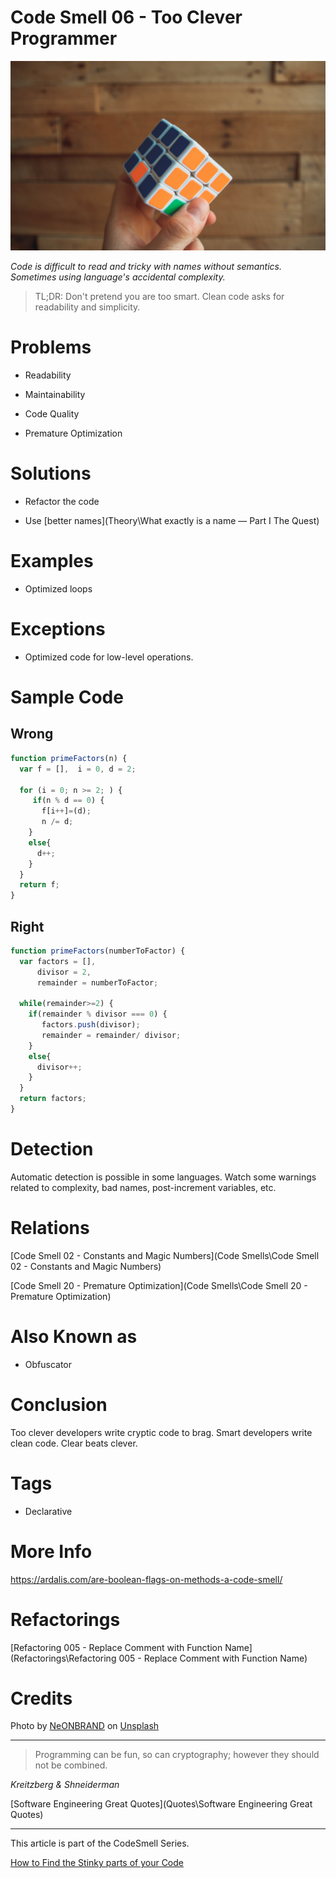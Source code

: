 # Code Smell 06 - Too Clever Programmer

![Code Smell 06 - Too Clever Programmer](neonbrand-3BfDXcn9sqM-unsplash.jpg)

*Code is difficult to read and tricky with names without semantics. Sometimes using language's accidental complexity.*

> TL;DR: Don't pretend you are too smart. Clean code asks for readability and simplicity.

# Problems

- Readability

- Maintainability

- Code Quality

- Premature Optimization

# Solutions

- Refactor the code

- Use [better names](Theory\What exactly is a name — Part I The Quest)

# Examples

- Optimized loops

# Exceptions

- Optimized code for low-level operations.

# Sample Code

## Wrong

[Gist Url]: # (https://gist.github.com/mcsee/df27505a28b5f65faaa273b0bfe1f322)
```javascript
function primeFactors(n) {
  var f = [],  i = 0, d = 2;  
  
  for (i = 0; n >= 2; ) {
     if(n % d == 0) {
       f[i++]=(d); 
       n /= d;
    }
    else{
      d++;
    }     
  }
  return f;
}
```

## Right

[Gist Url]: # (https://gist.github.com/mcsee/4749cfe51de1c02848df1aa802fa5705)
```javascript
function primeFactors(numberToFactor) {
  var factors = [], 
      divisor = 2,
      remainder = numberToFactor;
  
  while(remainder>=2) {
    if(remainder % divisor === 0) {
       factors.push(divisor); 
       remainder = remainder/ divisor;
    }
    else{
      divisor++;
    }     
  }
  return factors;
}
```

# Detection

Automatic detection is possible in some languages.
Watch some warnings related to complexity, bad names, post-increment variables, etc.

# Relations

[Code Smell 02 - Constants and Magic Numbers](Code Smells\Code Smell  02 - Constants and Magic Numbers)

[Code Smell 20 - Premature Optimization](Code Smells\Code Smell 20 - Premature Optimization)

# Also Known as

- Obfuscator

# Conclusion

Too clever developers write cryptic code to brag. Smart developers write clean code. 
Clear beats clever.

# Tags

- Declarative

# More Info

https://ardalis.com/are-boolean-flags-on-methods-a-code-smell/

# Refactorings

[Refactoring 005 - Replace Comment with Function Name](Refactorings\Refactoring 005 - Replace Comment with Function Name)

# Credits

Photo by [NeONBRAND](https://unsplash.com/@neonbrand) on [Unsplash](https://unsplash.com/s/photos/smart-brain)

* * *

> Programming can be fun, so can cryptography; however they should not be combined.

_Kreitzberg & Shneiderman_

[Software Engineering Great Quotes](Quotes\Software Engineering Great Quotes)

* * *

This article is part of the CodeSmell Series.

[How to Find the Stinky parts of your Code]()
